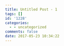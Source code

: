 ```yaml
---
title: Untitled Post - 1
tags: []
id: '1228'
categories:
  - - uncategorized
comments: false
date: 2017-05-23 10:34:22
---
```

